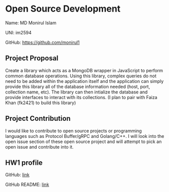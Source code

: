 # Open Source Development
Name: MD Monirul Islam

UNI: im2594

GitHub: https://github.com/monirul1

## Project Proposal 

Create a library which acts as a MongoDB wrapper in JavaScript to perform common database operations. Using this library, complex queries do not need to be added within the application itself and the application can simply provide this library all of the database information needed (host, port, collection name, etc). The library can then intialize the database and provide interfaces to interact with its collections. (I plan to pair with Faiza Khan (fk2421) to build this library)

## Project Contribution

I would like to contribute to open source projects or programming languages such as Protocol Buffer/gRPC and Golang/C++. I will look into the open issue section of these open source project and will attempt to pick an open issue and contribute into it. 

## HW1 profile 
GitHub: [link](https://github.com/monirul1)

GitHub README: [link](https://github.com/monirul1/monirul1/blob/main/README.md)